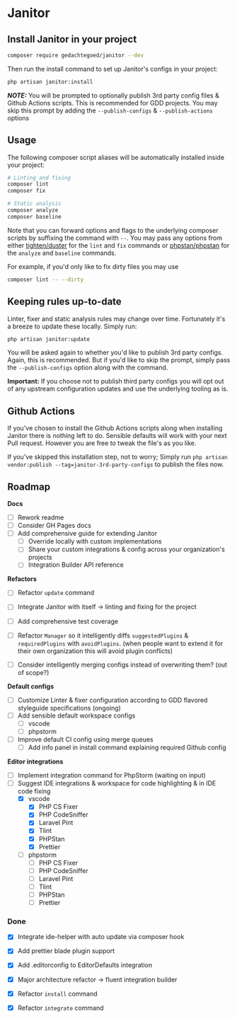 # Janitor

## Install Janitor in your project

```bash
composer require gedachtegoed/janitor --dev
```

Then run the install command to set up Janitor's configs in your project:

```bash
php artisan janitor:install
```

**_NOTE:_** You will be prompted to optionally publish 3rd party config files & Github Actions scripts. This is recommended for GDD projects. You may skip this prompt by adding the `--publish-configs` & `--publish-actions` options

## Usage

The following composer script aliases will be automatically installed inside your project:

```bash
# Linting and fixing
composer lint
composer fix

# Static analysis
composer analyze
composer baseline
```

Note that you can forward options and flags to the underlying composer scripts by suffixing the command with `--`. You may pass any options from either [tighten/duster](https://github.com/tighten/duster) for the `lint` and `fix` commands or [phpstan/phpstan](https://phpstan.org/config-reference) for the `analyze` and `baseline` commands.

For example, if you'd only like to fix dirty files you may use

```bash
composer lint -- --dirty
```

## Keeping rules up-to-date

Linter, fixer and static analysis rules may change over time. Fortunately it's a breeze to update these locally. Simply run:

```bash
php artisan janitor:update
```

You will be asked again to whether you'd like to publish 3rd party configs. Again, this is recommended. But if you'd like to skip the prompt, simply pass the `--publish-configs` option along with the command.

**Important:** If you choose not to publish third party configs you will opt out of any upstream configuration updates and use the underlying tooling as is.

## Github Actions

If you've chosen to install the Github Actions scripts along when installing Janitor there is nothing left to do. Sensible defaults will work with your next Pull request. However you are free to tweak the file's as you like.

If you've skipped this installation step, not to worry; Simply run `php artisan vendor:publish --tag=janitor-3rd-party-configs` to publish the files now.

## Roadmap

**Docs**

- [ ] Rework readme
- [ ] Consider GH Pages docs
- [ ] Add comprehensive guide for extending Janitor
  - [ ] Override locally with custom implementations
  - [ ] Share your custom integrations & config across your organization's projects
  - [ ] Integration Builder API reference

**Refactors**

- [ ] Refactor `update` command
- [ ] Integrate Janitor with itself -> linting and fixing for the project
- [ ] Add comprehensive test coverage

- [ ] Refactor `Manager` so it intelligently diffs `suggestedPlugins` & `requiredPlugins` with `avoidPlugins`. (when people want to extend it for their own organization this will avoid plugin conflicts)
- [ ] Consider intelligently merging configs instead of overwriting them? (out of scope?)

**Default configs**

- [ ] Customize Linter & fixer configuration according to GDD flavored styleguide specifications (ongoing)
- [ ] Add sensible default workspace configs
  - [ ] vscode
  - [ ] phpstorm
- [ ] Improve default CI config using merge queues
  - [ ] Add info panel in install command explaining required Github config

**Editor integrations**

- [ ] Implement integration command for PhpStorm (waiting on input)
- [ ] Suggest IDE integrations & workspace for code highlighting & in IDE code fixing
  - [x] vscode
    - [x] PHP CS Fixer
    - [x] PHP CodeSniffer
    - [x] Laravel Pint
    - [x] Tlint
    - [x] PHPStan
    - [x] Prettier
  - [ ] phpstorm
    - [ ] PHP CS Fixer
    - [ ] PHP CodeSniffer
    - [ ] Laravel Pint
    - [ ] Tlint
    - [ ] PHPStan
    - [ ] Prettier

### Done

- [x] Integrate ide-helper with auto update via composer hook
- [x] Add prettier blade plugin support
- [x] Add .editorconfig to EditorDefaults integration

- [x] Major architecture refactor -> fluent integration builder
- [x] Refactor `install` command
- [x] Refactor `integrate` command
